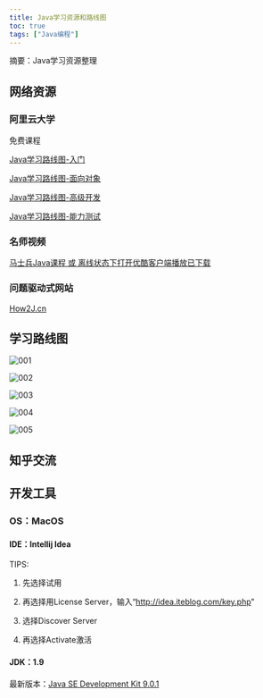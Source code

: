 ```yaml
---
title: Java学习资源和路线图
toc: true
tags: ["Java编程"]
---
```

摘要：Java学习资源整理
<!-- more -->

## 网络资源

### 阿里云大学

免费课程

[Java学习路线图-入门](https://edu.aliyun.com/promotion/26#java01 "Java学习路线图")

[Java学习路线图-面向对象](https://edu.aliyun.com/promotion/26#java02 "Java学习路线图")

[Java学习路线图-高级开发](https://edu.aliyun.com/promotion/26#java03 "Java学习路线图")

[Java学习路线图-能力测试](https://edu.aliyun.com/promotion/26#java04 "Java学习路线图")

### 名师视频

[马士兵Java课程 或 离线状态下打开优酷客户端播放已下载](http://list.youku.com/albumlist/show?id=6138699&ascending=1&page=1 "马士兵Java课程")

### 问题驱动式网站

[How2J.cn](http://how2j.cn "How2J.cn")

## 学习路线图

![001](001.jpg)

![002](002.gif)

![003](003.jpg)

![004](004.jpg)

![005](005.jpg)

## 知乎交流

## 开发工具

### OS：MacOS

#### IDE：Intellij Idea

TIPS:

1. 先选择试用

2. 再选择用License Server，输入“http://idea.iteblog.com/key.php"

3. 选择Discover Server

4. 再选择Activate激活

#### JDK：1.9

最新版本：[Java SE Development Kit 9.0.1](http://download.oracle.com/otn-pub/java/jdk/9.0.1+11/jdk-9.0.1_osx-x64_bin.dmg "JDK下载地址")
